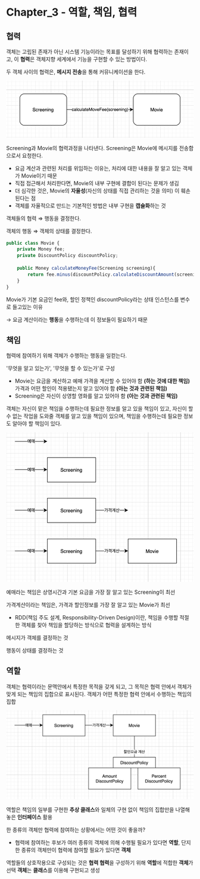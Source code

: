 # Chapter_3 - 역할, 책임, 협력

## 협력

객체는 고립된 존재가 아닌 시스템 기능이라는 목표를 달성하기 위해 협력하는 존재이고, 이 **협력**은 객체지향 세계에서 기능을 구현할 수 있는 방법이다.

두 객체 사이의 협력은, **메시지 전송**을 통해 커뮤니케이션을 한다.

![img/Untitled.png](img/Untitled.png)

Screening과 Movie의 협력과정을 나타낸다. Screening은 Movie에 메시지를 전송함으로서 요청한다.

- 요금 계산과 관련된 처리를 위임하는 이유는, 처리에 대한 내용을 잘 알고 있는 객체가 Movie이기 때문
- 직접 접근해서 처리한다면, Movie의 내부 구현에 결합이 된다는 문제가 생김
- 더 심각한 것은, Movie의 **자율성**(자신의 상태를 직접 관리하는 것을 의미) 이 훼손된다는 점
- 객체를 자율적으로 만드는 기본적인 방법은 내부 구현을 **캡슐화**하는 것

객체들의 협력 ⇒ 행동을 결정한다.

객체의 행동 ⇒ 객체의 상태를 결정한다.

```jsx
public class Movie {
	private Money fee;
	private DiscountPolicy discountPolicy;

	public Money calculateMoneyFee(Screening screening){
		return fee.minus(discountPolicy.calculateDiscountAmount(screening));
	}
}
```

Movie가 기본 요금인 fee와, 할인 정책인 discountPolicy라는 상태 인스턴스를 변수로 들고있는 이유

→ 요금 계산이라는 **행동**을 수행하는데 이 정보들이 필요하기 때문

## 책임

협력에 참여하기 위해 객체가 수행하는 행동을 일컫는다.

'무엇을 알고 있는가', '무엇을 할 수 있는가'로 구성

- Movie는 요금을 계산하고 예매 가격을 계산할 수 있어야 함 **(하는 것에 대한 책임)**
가격과 어떤 할인이 적용됐는지 알고 있어야 함 **(아는 것과 관련된 책임)**
- Screening은 자신이 상영할 영화를 알고 있어야 함 **(아는 것과 관련된 책임)**

객체는 자신이 맡은 책임을 수행하는데 필요한 정보를 알고 있을 책임이 있고,
자신이 할 수 없는 작업을 도와줄 객체를 알고 있을 책임이 있으며,
책임을 수행하는데 필요한 정보도 알아야 할 책임이 있다.

![img//Untitled%201.png](img//Untitled%201.png)

예매라는 책임은 상영시간과 기본 요금을 가장 잘 알고 있는 Screening이 최선

가격계산이라는 책임은, 가격과 할인정보를 가장 잘 알고 있는 Movie가 최선

- RDD(책임 주도 설계, Responsibility-Driven Design)이란,
책임을 수행할 적절한 객체를 찾아 책임을 할당하는 방식으로 협력을 설계하는 방식

메시지가 객체를 결정하는 것

행동이 상태를 결정하는 것

## 역할

객체는 협력이라는 문맥안에서 특정한 목적을 갖게 되고, 그 목적은 협력 안에서 객체가 맞게 되는 책임의 집합으로 표시된다. 객체가 어떤 특정한 협력 안에서 수행하는 책임의 집합

![img/Untitled%202.png](img//Untitled%202.png)

역할은 책임의 일부를 구현한 **추상 클래스**와 일체의 구현 없이 책임의 집합만을 나열해 놓은 **인터페이스** 활용

한 종류의 객체만 협력에 참여하는 상황에서는 어떤 것이 좋을까?

- 협력에 참여하는 후보가 여러 종류의 객체에 의해 수행될 필요가 있다면 **역할**,
단지 한 종류의 객체만이 협력에 참여할 필요가 있다면 **객체**

역할들의 상호작용으로 구성되는 것은 **협력
협력**을 구성하기 위해 **역할**에 적합한 **객체**가 선택
**객체**는 **클래스**를 이용해 구현되고 생성